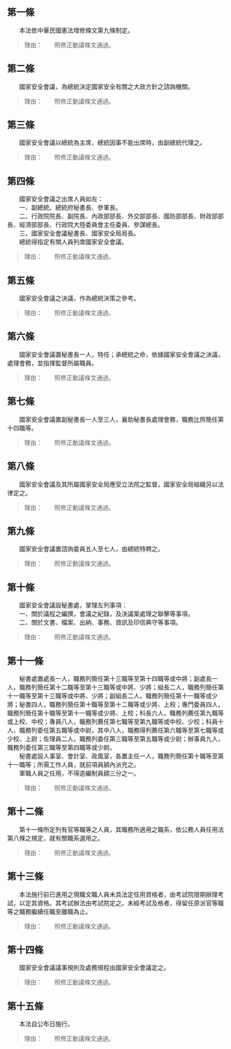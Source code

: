 第一條 
-------
　　本法依中華民國憲法增修條文第九條制定。  
> 理由：　　照修正動議條文通過。



第二條 
-------
　　國家安全會議，為總統決定國家安全有關之大政方針之諮詢機關。  
> 理由：　　照修正動議條文通過。



第三條 
-------
　　國家安全會議以總統為主席，總統因事不能出席時，由副總統代理之。  
> 理由：　　照修正動議條文通過。



第四條 
-------
　　國家安全會議之出席人員如左：  
　　一、副總統、總統府秘書長、參軍長。  
　　二、行政院院長、副院長、內政部部長、外交部部長、國防部部長、財政部部長、經濟部部長、行政院大陸委員會主任委員、參謀總長。  
　　三、國家安全會議秘書長、國家安全局局長。  
　　總統得指定有關人員列席國家安全會議。  
> 理由：　　照修正動議條文通過。



第五條 
-------
　　國家安全會議之決議，作為總統決策之參考。  
> 理由：　　照修正動議條文通過。



第六條 
-------
　　國家安全會議置秘書長一人，特任；承總統之命，依據國家安全會議之決議，處理會務，並指揮監督所屬職員。  
> 理由：　　照修正動議條文通過。



第七條 
-------
　　國家安全會議置副秘書長一人至三人，襄助秘書長處理會務，職務比照簡任第十四職等。  
> 理由：　　照修正動議條文通過。



第八條 
-------
　　國家安全會議及其所屬國家安全局應受立法院之監督，國家安全局組織另以法律定之。  
> 理由：　　照修正動議條文通過。



第九條 
-------
　　國家安全會議置諮詢委員五人至七人，由總統特聘之。  
> 理由：　　照修正動議條文通過。



第十條 
-------
　　國家安全會議設秘書處，掌理左列事項：  
　　一、關於議程之編撰，會議之紀錄，及決議案處理之聯擊等事項。  
　　二、關於文書、檔案、出納、事務、資訊及印信典守等事項。  
> 理由：　　照修正動議條文通過。



第十一條 
---------
　　秘書處置處長一人，職務列簡任第十三職等至第十四職等或中將；副處長一人，職務列簡任第十二職等至第十三職等或中將、少將；組長二人，職務列簡任第十一職等至第十三職等或中將、少將；副組長二人，職務列簡任第十一職等或少將；秘書四人，職務列簡任第十職等至第十二職等或少將、上校；專門委員四人，職務列簡任第十職等至第十一職等或少將、上校；科長六人，職務列薦任第九職等或上校、中校；專員八人，職務列薦任第七職等至第九職等或中校、少校；科員十人，職務列委任第五職等或中尉，其中八人，職務得列薦任第六職等至第七職等或少校、上尉；佐理員二人，職務列委任第三職等至第五職等或少尉；辦事員九人，職務列委任第三職等至第四職等或少尉。  
　　秘書處設人事室、會計室、政風室，各置主任一人，職務列簡任第十職等至第十一職等；所需工作人員，就前項員額內派充之。  
　　軍職人員之任用，不得逾編制員額三分之一。  
> 理由：　　照修正動議條文通過。



第十二條 
---------
　　第十一條所定列有官等職等之人員，其職務所適用之職系，依公務人員任用法第八條之規定，就有關職系選用之。  
> 理由：　　照修正動議條文通過。



第十三條 
---------
　　本法施行前已進用之現職文職人員未具法定任用資格者，由考試院限期辦理考試，以定其資格。其考試辦法由考試院定之。未經考試及格者，得留任原派官等職等之職務繼續任職至離職為止。  
> 理由：　　照修正動議條文通過。



第十四條 
---------
　　國家安全會議議事規則及處務規程由國家安全會議定之。  
> 理由：　　照修正動議條文通過。



第十五條 
---------
　　本法自公布日施行。  
> 理由：　　照修正動議條文通過。